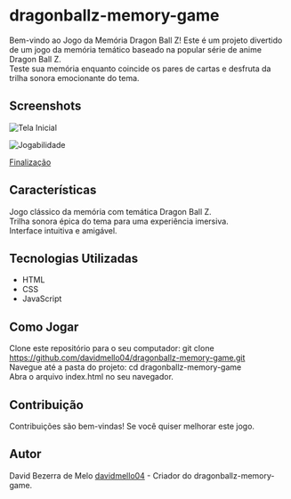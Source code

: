 # dragonballz-memory-game

Bem-vindo ao Jogo da Memória Dragon Ball Z! 
Este é um projeto divertido de um jogo da memória temático baseado na popular série de anime Dragon Ball Z.  
Teste sua memória enquanto coincide os pares de cartas e desfruta da trilha sonora emocionante do tema.

## Screenshots

![Tela Inicial](https://github.com/davidmello04/dragonballz-memory-game/assets/102268159/bc4a77a6-3cfd-4ace-a39e-beb14fc68321)

![Jogabilidade](https://github.com/davidmello04/dragonballz-memory-game/assets/102268159/dc94ea3c-a31b-4d87-af74-587ed933c87e)

[Finalização](https://github.com/davidmello04/dragonballz-memory-game/assets/102268159/18dff3f8-7435-4719-90ed-6e1f3edd5f8b)



## Características
Jogo clássico da memória com temática Dragon Ball Z.  
Trilha sonora épica do tema para uma experiência imersiva.  
Interface intuitiva e amigável.  

## Tecnologias Utilizadas
- HTML  
- CSS  
- JavaScript  

## Como Jogar
Clone este repositório para o seu computador: git clone https://github.com/davidmello04/dragonballz-memory-game.git  
Navegue até a pasta do projeto: cd dragonballz-memory-game  
Abra o arquivo index.html no seu navegador.

## Contribuição
Contribuições são bem-vindas! Se você quiser melhorar este jogo.

## Autor
David Bezerra de Melo [davidmello04](https://github.com/davidmello04) - Criador do dragonballz-memory-game.
